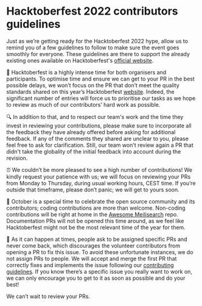 # Hacktoberfest 2022 contributors guidelines

Just as we’re getting ready for the Hacktoberfest 2022 hype, allow us to remind you of a few guidelines to follow to make sure the event goes smoothly for everyone. These guidelines are there to support the already existing ones available on Hacktoberfest's [](https://hacktoberfest.digitalocean.com/resources)[official website](https://hacktoberfest.com). 

📜 Hacktoberfest is a highly intense time for both organisers and participants. To optimise time and ensure we can get to your PR in the best possible delays, we won’t focus on the PR that don’t meet the quality standards shared on this year’s Hacktoberfest [website](https://hacktoberfest.com/participation/#spam). Indeed, the significant number of entries will force us to prioritise our tasks as we hope to review as much of our contributors’ hard work as possible.

🔍 In addition to that, and to respect our team's work and the time they invest in reviewing your contributions, please make sure to incorporate all the feedback they have already offered before asking for additional feedback. If any of the comments they shared are unclear to you, please feel free to ask for clarification. Still, our team won't review again a PR that didn't take the globality of the initial feedback into account during the revision.

⏰ We couldn’t be more pleased to see a high number of contributions! We kindly request your patience with us; we will focus on reviewing your PRs from Monday to Thursday, during usual working hours, CEST time. If you’re outside that timeframe, please don’t panic; we will get to yours soon.

👑 October is a special time to celebrate the open source community and its contributors; coding contributions are more than welcome. Non-coding contributions will be right at home in the [Awesome Meilisearch](https://github.com/meilisearch/awesome-meilisearch) repo. Documentation PRs will not be opened this time around, as we feel like Hacktoberfest might not be the most relevant time of the year for them.

🚅 As it can happen at times, people ask to be assigned specific PRs and never come back, which discourages the volunteer contributors from opening a PR to fix this issue. To avoid these unfortunate instances, we do not assign PRs to people. We will accept and merge the first PR that correctly fixes and implements the issue following our [contributing guidelines](https://github.com/meilisearch/meilisearch-dotnet/blob/main/CONTRIBUTING.md). If you know there’s a specific issue you really want to work on, we can only encourage you to get to it as soon as possible and do your best! 

We can’t wait to review your PRs.
